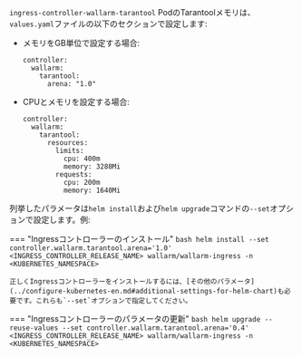 `ingress-controller-wallarm-tarantool` PodのTarantoolメモリは、`values.yaml`ファイルの以下のセクションで設定します:

* メモリをGB単位で設定する場合:
    ```
    controller:
      wallarm:
        tarantool:
          arena: "1.0"
    ```

* CPUとメモリを設定する場合:
    ```
    controller:
      wallarm:
        tarantool:
          resources:
            limits:
              cpu: 400m
              memory: 3280Mi
            requests:
              cpu: 200m
              memory: 1640Mi
    ```

列挙したパラメータは`helm install`および`helm upgrade`コマンドの`--set`オプションで設定します。例:

=== "Ingressコントローラーのインストール"
    ```bash
    helm install --set controller.wallarm.tarantool.arena='1.0' <INGRESS_CONTROLLER_RELEASE_NAME> wallarm/wallarm-ingress -n <KUBERNETES_NAMESPACE>
    ```

    正しくIngressコントローラーをインストールするには、[その他のパラメータ](../configure-kubernetes-en.md#additional-settings-for-helm-chart)も必要です。これらも`--set`オプションで指定してください。
=== "Ingressコントローラーのパラメータの更新"
    ```bash
    helm upgrade --reuse-values --set controller.wallarm.tarantool.arena='0.4' <INGRESS_CONTROLLER_RELEASE_NAME> wallarm/wallarm-ingress -n <KUBERNETES_NAMESPACE>
    ```